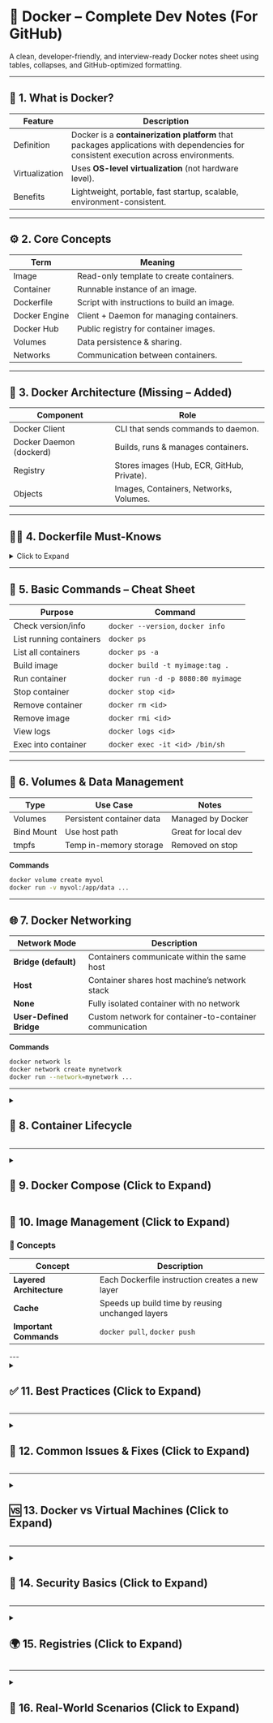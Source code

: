 # 🐳 Docker – Complete Dev Notes (For GitHub)

A clean, developer-friendly, and interview-ready Docker notes sheet using tables, collapses, and GitHub-optimized formatting.

---

## 📍 1. What is Docker?

| Feature | Description |
|--------|-------------|
| Definition | Docker is a **containerization platform** that packages applications with dependencies for consistent execution across environments. |
| Virtualization | Uses **OS-level virtualization** (not hardware level). |
| Benefits | Lightweight, portable, fast startup, scalable, environment-consistent. |

---

## ⚙️ 2. Core Concepts

| Term | Meaning |
|------|----------|
| Image | Read-only template to create containers. |
| Container | Runnable instance of an image. |
| Dockerfile | Script with instructions to build an image. |
| Docker Engine | Client + Daemon for managing containers. |
| Docker Hub | Public registry for container images. |
| Volumes | Data persistence & sharing. |
| Networks | Communication between containers. |

---

## 🧱 3. Docker Architecture (Missing – Added)

| Component | Role |
|------------|-------|
| Docker Client | CLI that sends commands to daemon. |
| Docker Daemon (dockerd) | Builds, runs & manages containers. |
| Registry | Stores images (Hub, ECR, GitHub, Private). |
| Objects | Images, Containers, Networks, Volumes. |

---

## 🧑‍🍳 4. Dockerfile Must-Knows

<details>
<summary>Click to Expand</summary>

| Instruction | Purpose |
|-------------|-----------|
| `FROM` | Base image |
| `RUN` | Execute commands during build |
| `COPY` / `ADD` | Copy files into image |
| `WORKDIR` | Set working directory |
| `CMD` | Default container command (override allowed) |
| `ENTRYPOINT` | Makes container behave like an executable |
| `EXPOSE` | Documents the port for application |
| `.dockerignore` | Ignore files from build context |

> 💡 **CMD vs ENTRYPOINT**  
- Use **ENTRYPOINT** for fixed command  
- Use **CMD** for default arguments  

</details>

---

## 🧪 5. Basic Commands – Cheat Sheet

| Purpose | Command |
|----------|----------|
| Check version/info | `docker --version`, `docker info` |
| List running containers | `docker ps` |
| List all containers | `docker ps -a` |
| Build image | `docker build -t myimage:tag .` |
| Run container | `docker run -d -p 8080:80 myimage` |
| Stop container | `docker stop <id>` |
| Remove container | `docker rm <id>` |
| Remove image | `docker rmi <id>` |
| View logs | `docker logs <id>` |
| Exec into container | `docker exec -it <id> /bin/sh` |

---

## 📂 6. Volumes & Data Management

| Type | Use Case | Notes |
|------|-----------|--------|
| Volumes | Persistent container data | Managed by Docker |
| Bind Mount | Use host path | Great for local dev |
| tmpfs | Temp in-memory storage | Removed on stop |

**Commands**

```bash
docker volume create myvol
docker run -v myvol:/app/data ...
```
---

## 🌐 7. Docker Networking

| Network Mode | Description |
|--------------|--------------|
| **Bridge (default)** | Containers communicate within the same host |
| **Host** | Container shares host machine’s network stack |
| **None** | Fully isolated container with no network |
| **User-Defined Bridge** | Custom network for container-to-container communication |

**Commands**

```bash
docker network ls
docker network create mynetwork
docker run --network=mynetwork ...
```
---

<details>
<summary><h2>🧩 8. Container Lifecycle</h2></summary>

| Stage            | Action                           |
|------------------|-----------------------------------|
| **Create**        | `docker create`                   |
| **Start**         | `docker start`                    |
| **Run**           | `docker run`                      |
| **Pause/Unpause** | `docker pause`, `docker unpause`  |
| **Stop**          | `docker stop`                     |
| **Restart**       | `docker restart`                  |
| **Kill**          | `docker kill`                     |
| **Remove**        | `docker rm`                       |

</details>

---

<details>
<summary><h2>🧬 9. Docker Compose (Click to Expand)</h2></summary>

### 📌 Features

| Feature   | Description |
|-----------|-------------|
| **File**  | `docker-compose.yml` |
| **Use**   | Run multi-container applications |
| **Commands** | `docker compose up -d`, `docker compose down` |

### 🧱 Example

```yaml
services:
  web:
    image: nginx
    ports:
      - "8080:80"
  redis:
    image: redis
```
---

</details>

<summary><h2>🧊 10. Image Management (Click to Expand)</h2></summary>

### 📌 Concepts

| Concept | Description |
|---------|--------------|
| **Layered Architecture** | Each Dockerfile instruction creates a new layer |
| **Cache** | Speeds up build time by reusing unchanged layers |
| **Important Commands** | `docker pull`, `docker push` |

</details>
---

<details>
<summary><h2>✅ 11. Best Practices (Click to Expand)</h2></summary>

### 🏆 Docker Best Practices

| Best Practice | Why? |
|-------------------------------|--------------------------------|
| **Use small base images (e.g., Alpine)** | Reduces image size |
| **Keep containers stateless** | Enables easy scaling and replacement |
| **Minimize layers** | Faster build time and smaller image |
| **Use `.dockerignore`** | Cleaner & faster build context |
| **Use Multi-Stage Builds** | Reduces final image size |
| **Don’t run as root** | Improves container security |

</details>

---

<details>
<summary><h2>🧯 12. Common Issues & Fixes (Click to Expand)</h2></summary>

### 🚨 Frequent Docker Issues & Solutions

| Issue | Reason | Fix |
|--------|---------|------|
| **Container exits immediately** | App finishes execution with no running process | Add a `CMD` or `ENTRYPOINT` to keep it running |
| **Port conflicts** | Port already in use on host machine | Change the host mapped port |
| **File permission errors** | Incorrect file/user permissions inside container | Set proper user or use `chmod` |
| **Large image size** | Using heavy base image or unnecessary layers | Use Alpine + Multi-stage builds |

</details>

---

<details>
<summary><h2>🆚 13. Docker vs Virtual Machines (Click to Expand)</h2></summary>

### ⚔️ Key Differences: Docker vs Virtual Machines

| Feature | Docker | Virtual Machine (VM) |
|---------|---------|------------------------|
| **Virtualization Type** | OS-level | Hardware-level |
| **OS** | Shares host kernel | Runs a full guest OS |
| **Size & Speed** | Lightweight & fast | Heavy and slower |
| **Consistency** | High consistency across environments | Varies per VM |

</details>

---

<details>
<summary><h2>🔐 14. Security Basics (Click to Expand)</h2></summary>

### 🛡️ Secure Your Docker Environment

| Practice | Description |
|----------|--------------|
| **Use trusted base images** | Avoid vulnerabilities by pulling images from verified sources (e.g., Docker Hub Official, AWS, GitHub Registry) |
| **Run non-root containers** | Ensure least privilege access — avoid running as `root` inside containers |
| **Read-only file system** | Prevent unauthorized or accidental writes to the container FS |
| **Scan images** | Use `docker scan` (or tools like Trivy, Anchore) to find vulnerabilities |
| **Update Docker engine regularly** | Get the latest security patches and fixes |

</details>

---

<details>
<summary><h2>🌍 15. Registries (Click to Expand)</h2></summary>

### 🏷️ Types of Docker Registries

| Type | Examples |
|-------|------------|
| **Public** | Docker Hub |
| **Private** | AWS ECR, GitHub Container Registry (GHCR), Harbor, JFrog Artifactory |

</details>

---

<details>
<summary><h2>🚀 16. Real-World Scenarios (Click to Expand)</h2></summary>

### 📍 Where Docker Is Used in Real Projects

| Use Case | Explanation |
|----------|--------------|
| **CI/CD** | Build → Test → Ship container images as part of pipeline |
| **Microservices** | One container per service for independent development & deployment |
| **Local Development** | Same image used across Dev, Stage & Prod for consistency |
| **Scaling** | Scale containers using Kubernetes or Docker Swarm |

</details>






